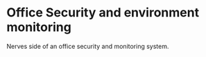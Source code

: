 # Office Security and environment monitoring

Nerves side of an office security and monitoring system.
